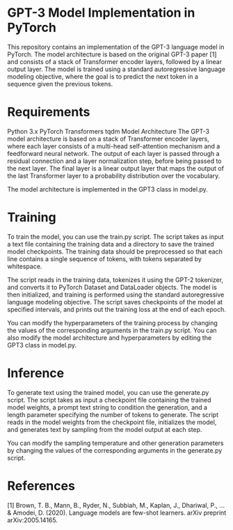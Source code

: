 # GPT-3 Model Implementation in PyTorch
This repository contains an implementation of the GPT-3 language model in PyTorch. The model architecture is based on the original GPT-3 paper [1] and consists of a stack of Transformer encoder layers, followed by a linear output layer. The model is trained using a standard autoregressive language modeling objective, where the goal is to predict the next token in a sequence given the previous tokens.

# Requirements
Python 3.x
PyTorch
Transformers
tqdm
Model Architecture
The GPT-3 model architecture is based on a stack of Transformer encoder layers, where each layer consists of a multi-head self-attention mechanism and a feedforward neural network. The output of each layer is passed through a residual connection and a layer normalization step, before being passed to the next layer. The final layer is a linear output layer that maps the output of the last Transformer layer to a probability distribution over the vocabulary.

The model architecture is implemented in the GPT3 class in model.py.

# Training
To train the model, you can use the train.py script. The script takes as input a text file containing the training data and a directory to save the trained model checkpoints. The training data should be preprocessed so that each line contains a single sequence of tokens, with tokens separated by whitespace.

The script reads in the training data, tokenizes it using the GPT-2 tokenizer, and converts it to PyTorch Dataset and DataLoader objects. The model is then initialized, and training is performed using the standard autoregressive language modeling objective. The script saves checkpoints of the model at specified intervals, and prints out the training loss at the end of each epoch.

You can modify the hyperparameters of the training process by changing the values of the corresponding arguments in the train.py script. You can also modify the model architecture and hyperparameters by editing the GPT3 class in model.py.

# Inference
To generate text using the trained model, you can use the generate.py script. The script takes as input a checkpoint file containing the trained model weights, a prompt text string to condition the generation, and a length parameter specifying the number of tokens to generate. The script reads in the model weights from the checkpoint file, initializes the model, and generates text by sampling from the model output at each step.

You can modify the sampling temperature and other generation parameters by changing the values of the corresponding arguments in the generate.py script.

# References
[1] Brown, T. B., Mann, B., Ryder, N., Subbiah, M., Kaplan, J., Dhariwal, P., ... & Amodei, D. (2020). Language models are few-shot learners. arXiv preprint arXiv:2005.14165.
